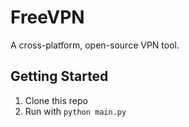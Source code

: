 # FreeVPN

A cross-platform, open-source VPN tool.

## Getting Started

1. Clone this repo
2. Run with `python main.py`
